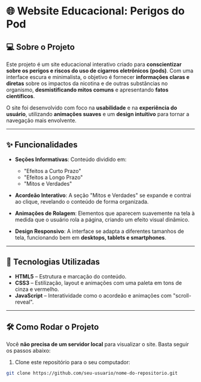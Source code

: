 # 🌐 Website Educacional: Perigos do Pod

## 💻 Sobre o Projeto

Este projeto é um site educacional interativo criado para **conscientizar sobre os perigos e riscos do uso de cigarros eletrônicos (pods)**. Com uma interface escura e minimalista, o objetivo é fornecer **informações claras e diretas** sobre os impactos da nicotina e de outras substâncias no organismo, **desmistificando mitos comuns** e apresentando **fatos científicos**.

O site foi desenvolvido com foco na **usabilidade** e na **experiência do usuário**, utilizando **animações suaves** e um **design intuitivo** para tornar a navegação mais envolvente.

---

## ✨ Funcionalidades

- **Seções Informativas**: Conteúdo dividido em:
  - "Efeitos a Curto Prazo"
  - "Efeitos a Longo Prazo"
  - "Mitos e Verdades"
  
- **Acordeão Interativo**: A seção "Mitos e Verdades" se expande e contrai ao clique, revelando o conteúdo de forma organizada.

- **Animações de Rolagem**: Elementos que aparecem suavemente na tela à medida que o usuário rola a página, criando um efeito visual dinâmico.

- **Design Responsivo**: A interface se adapta a diferentes tamanhos de tela, funcionando bem em **desktops, tablets e smartphones**.

---

## 🚀 Tecnologias Utilizadas

- **HTML5** – Estrutura e marcação do conteúdo.
- **CSS3** – Estilização, layout e animações com uma paleta em tons de cinza e vermelho.
- **JavaScript** – Interatividade como o acordeão e animações com "scroll-reveal".

---

## 🛠 Como Rodar o Projeto

Você **não precisa de um servidor local** para visualizar o site. Basta seguir os passos abaixo:

1. Clone este repositório para o seu computador:

```bash
git clone https://github.com/seu-usuario/nome-do-repositorio.git
